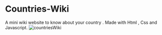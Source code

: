 # Countries-Wiki

A mini wiki website to know about your country . Made with Html , Css and Javascript.
![countriesWiki](https://user-images.githubusercontent.com/92641182/195915543-f7620aae-1bf4-4fb7-b332-fd84a9def285.png)
